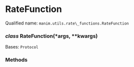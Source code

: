 # RateFunction

Qualified name: `manim.utils.rate\_functions.RateFunction`

### *class* RateFunction(\*args, \*\*kwargs)

Bases: `Protocol`

### Methods
